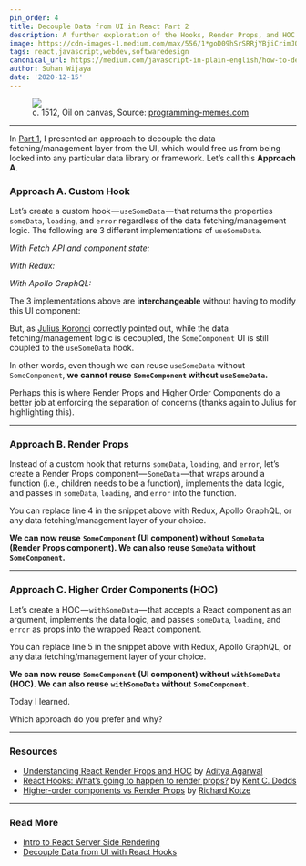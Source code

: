 ```yaml
---
pin_order: 4
title: Decouple Data from UI in React Part 2
description: A further exploration of the Hooks, Render Props, and HOC patterns
image: https://cdn-images-1.medium.com/max/556/1*goD09hSrSRRjYBjiCrimJQ.jpeg
tags: react,javascript,webdev,softwaredesign
canonical_url: https://medium.com/javascript-in-plain-english/how-to-decouple-data-from-ui-in-react-d6b1516f4f0b
author: Suhan Wijaya
date: '2020-12-15'
---
```


<figure>
	<img src='https://cdn-images-1.medium.com/max/556/1*goD09hSrSRRjYBjiCrimJQ.jpeg'>
	<figcaption>c. 1512, Oil on canvas, Source: <a href="https://programming-memes.com/do-you-like-spaghetti/">programming-memes.com</a></figcaption>
</figure>

***

In [Part 1](/posts/decouple-data-from-ui-with-react-hooks), I presented an approach to decouple the data fetching/management layer from the UI, which would free us from being locked into any particular data library or framework. Let’s call this **Approach A**.

### Approach A. Custom Hook

Let’s create a custom hook — `useSomeData` — that returns the properties `someData`, `loading`, and `error` regardless of the data fetching/management logic. The following are 3 different implementations of `useSomeData`.

_With Fetch API and component state:_

<script src="https://gist.github.com/suhanw/8d1b24a42dea617288e28d767996e7cc.js"></script>

_With Redux:_

<script src="https://gist.github.com/suhanw/aac361c9ab4856eed2cf5d5531ce655b.js"></script>

_With Apollo GraphQL:_

<script src="https://gist.github.com/suhanw/eaeebbf6afd44b7b5509ec74a27656f7.js"></script>

The 3 implementations above are **interchangeable** without having to modify this UI component:

<script src="https://gist.github.com/suhanw/a08783eb6302899bb91a88572a2ac86c.js"></script>

But, as [Julius Koronci](https://medium.com/u/3efad7746b00) correctly pointed out, while the data fetching/management logic is decoupled, the `SomeComponent` UI is still coupled to the `useSomeData` hook.

In other words, even though we can reuse `useSomeData` without `SomeComponent`, **we cannot reuse**  **`SomeComponent` without**  **`useSomeData`.**

Perhaps this is where Render Props and Higher Order Components do a better job at enforcing the separation of concerns (thanks again to Julius for highlighting this).

***

### Approach B. Render Props

Instead of a custom hook that returns `someData`, `loading`, and `error`, let’s create a Render Props component — `SomeData` — that wraps around a function (i.e., children needs to be a function), implements the data logic, and passes in `someData`, `loading`, and `error` into the function.

<script src="https://gist.github.com/suhanw/263c954810fc5ab69292ed256e1494aa.js"></script>

You can replace line 4 in the snippet above with Redux, Apollo GraphQL, or any data fetching/management layer of your choice.

**We can now reuse** **`SomeComponent` (UI component) without** **`SomeData` (Render Props component). We can also reuse**  **`SomeData` without**  **`SomeComponent`.**

***

### Approach C. Higher Order Components (HOC)

Let’s create a HOC — `withSomeData` — that accepts a React component as an argument, implements the data logic, and passes `someData`, `loading`, and `error` as props into the wrapped React component.

<script src="https://gist.github.com/suhanw/106e18601dff30a7d3f73a77ab2f861c.js"></script>

You can replace line 5 in the snippet above with Redux, Apollo GraphQL, or any data fetching/management layer of your choice.

**We can now reuse** **`SomeComponent` (UI component) without** **`withSomeData` (HOC). We can also reuse**  **`withSomeData` without**  **`SomeComponent`.**

Today I learned.

Which approach do you prefer and why?

***

### Resources

- [Understanding React Render Props and HOC](https://blog.bitsrc.io/understanding-react-render-props-and-hoc-b37a9576e196) by [Aditya Agarwal](https://medium.com/u/9c555799c00e)
- [React Hooks: What’s going to happen to render props?](https://kentcdodds.com/blog/react-hooks-whats-going-to-happen-to-render-props) by [Kent C. Dodds](https://medium.com/u/db72389e89d8)
- [Higher-order components vs Render Props](https://www.richardkotze.com/coding/hoc-vs-render-props-react) by [Richard Kotze](https://medium.com/u/e503a3e5ff3e)

***

### Read More

- [Intro to React Server Side Rendering](https://medium.com/javascript-in-plain-english/intro-to-react-server-side-rendering-3c2af3782d08)
- [Decouple Data from UI with React Hooks](https://dev.to/suhanw/decouple-data-from-ui-with-react-hooks-3amn)